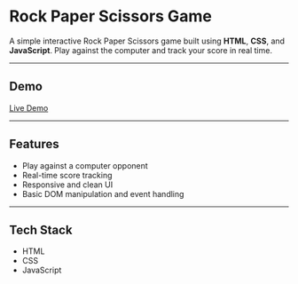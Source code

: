 # Rock Paper Scissors Game
A simple interactive Rock Paper Scissors game built using **HTML**, **CSS**, and **JavaScript**. Play against the computer and track your score in real time.

---

## Demo
[Live Demo](https://yasminserag08.github.io/rock-paper-scissors/) 

---

## Features
- Play against a computer opponent
- Real-time score tracking
- Responsive and clean UI
- Basic DOM manipulation and event handling

---

## Tech Stack
- HTML
- CSS
- JavaScript
